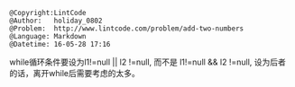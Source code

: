 ```
@Copyright:LintCode
@Author:   holiday_0802
@Problem:  http://www.lintcode.com/problem/add-two-numbers
@Language: Markdown
@Datetime: 16-05-28 17:16
```

while循环条件要设为l1!=null || l2 !=null,
而不是 l1!=null && l2 !=null,
设为后者的话，离开while后需要考虑的太多。